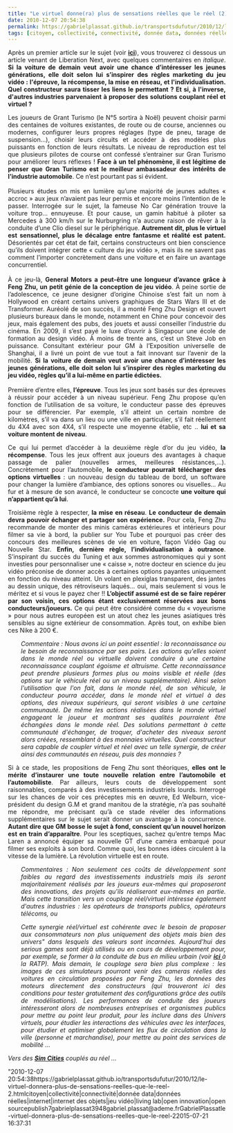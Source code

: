 ```yaml
---
title: "Le virtuel donne(ra) plus de sensations réelles que le réel (2)"
date: 2010-12-07 20:54:38
permalink: https://gabrielplassat.github.io/transportsdufutur/2010/12/le-virtuel-donnera-plus-de-sensations-reelles-que-le-reel-2.html
tags: [citoyen, collectivité, connectivité, donnée data, données réelles, internet, internet des objets, jeu vidéo, living lab, open innovation, open source]
---
```


<p style="text-align: justify">Après un premier article sur le sujet (voir <strong><a href="https://gabrielplassat.github.io/transportsdufutur/2010/01/quand-le-virtuel-donnera-plus-de-sensations-reelles-que-le-reel.html" target="_blank">ici</a></strong>), vous trouverez ci dessous un article venant de Liberation Next, avec quelques commentaires en <em>italique</em>. <strong>Si la voiture de demain veut avoir une chance d’intéresser les jeunes générations, elle doit selon lui s’inspirer des règles marketing du jeu vidéo : l'épreuve, la récompense, la mise en réseau, et l'individualisation. Quel constructeur saura tisser les liens le permettant ? Et si, à l'inverse, d'autres industries parvenaient à proposer des solutions couplant réel et virtuel ? </strong></p>   <!--more-->   <p style="text-align: justify">Les joueurs de Grant Turismo (le N°5 sortira à Noël) peuvent choisir parmi des centaines de voitures existantes, de route ou de course, anciennes ou modernes, configurer leurs propres réglages (type de pneu, tarage de suspension…), choisir leurs circuits et accéder à des modèles plus puissants en fonction de leurs résultats. Le niveau de reproduction est tel que plusieurs pilotes de course ont confessé s’entrainer sur Gran Turismo pour améliorer leurs réflexes ! <strong>Face à un tel phénomène, il est légitime de penser que Gran Turismo est le meilleur ambassadeur des intérêts de l’industrie automobile</strong>. Ce n’est pourtant pas si évident. <br /><br />Plusieurs études on mis en lumière qu’une majorité de jeunes adultes « accroc » aux jeux n’avaient pas leur permis et encore moins l’intention de le passer. Interrogée sur le sujet, la fameuse No Car génération trouve la voiture trop… ennuyeuse. Et pour cause, un gamin habitué à piloter sa Mercedes à 300 km/h sur le Nurburgring n’a aucune raison de rêver à la conduite d’une Clio diesel sur le périphérique. <strong>Autrement dit, plus le virtuel est sensationnel, plus le décalage entre fantasme et réalité est patent.</strong> Désorientés par cet état de fait, certains constructeurs ont bien conscience qu’ils doivent intégrer cette « culture du jeu vidéo », mais ils ne savent pas comment l’importer concrètement dans une voiture et en faire un avantage concurrentiel. <br /><br />À ce jeu-là, <strong>General Motors a peut-être une longueur d’avance grâce à Feng Zhu, un petit génie de la conception de jeu vidéo</strong>. À peine sortie de l’adolescence, ce jeune designer d’origine Chinoise s’est fait un nom à Hollywood en créant certains univers graphiques de Stars Wars III et de Transformer. Auréolé de son succès, il a monté Feng Zhu Design et ouvert plusieurs bureaux dans le monde, notamment en Chine pour concevoir des jeux, mais également des pubs, des jouets et aussi conseiller l’industrie du cinéma. En 2009, il s’est payé le luxe d’ouvrir à Singapour une école de formation au design vidéo. À moins de trente ans, c’est un Steve Job en puissance. Consultant extérieur pour GM à l’Exposition universelle de Shanghai, il a livré un point de vue tout a fait innovant sur l’avenir de la mobilité. <strong>Si la voiture de demain veut avoir une chance d’intéresser les jeunes générations, elle doit selon lui s’inspirer des règles marketing du jeu vidéo, règles qu’il a lui-même en partie édictées. </strong><br /><br />Première d’entre elles, <strong>l’épreuve</strong>. Tous les jeux sont basés sur des épreuves à réussir pour accéder à un niveau supérieur. Feng Zhu propose qu’en fonction de l’utilisation de sa voiture, le conducteur passe des épreuves pour se différencier. Par exemple, s’il atteint un certain nombre de kilomètres, s’il va dans un lieu ou une ville en particulier, s’il fait réellement du 4X4 avec son 4X4, s’il respecte une moyenne établie, etc .. <strong>lui et sa voiture montent de niveau</strong>.</p> <p style="text-align: justify">Ce qui lui permet d’accéder à la deuxième règle d’or du jeu vidéo, <strong>la récompense</strong>. Tous les jeux offrent aux joueurs des avantages à chaque passage de palier (nouvelles armes, meilleures résistances,…). Concrètement pour l’automobile, <strong>le conducteur pourrait télécharger des options virtuelles </strong>: un nouveau design du tableau de bord, un software pour changer la lumière d’ambiance, des options sonores ou visuelles… Au fur et à mesure de son avancé, le conducteur se concocte <strong>une voiture qui n’appartient qu’à lui</strong>.</p> <p style="text-align: justify">Troisième règle à respecter,<strong> la mise en réseau</strong>. <strong>Le conducteur de demain devra pouvoir échanger et partager son expérience.</strong> Pour cela, Feng Zhu recommande de monter des minis caméras extérieures et intérieurs pour filmer sa vie à bord, la publier sur You Tube et pourquoi pas créer des concours des meilleures scènes de vie en voiture, façon Vidéo Gag ou Nouvelle Star. <strong>Enfin, dernière règle, l’individualisation à outrance</strong>. S’inspirant du succès du Tuning et aux sommes astronomiques qui y sont investies pour personnaliser une « caisse », notre docteur en science du jeu vidéo préconise de donner accès à certaines options payantes uniquement en fonction du niveau atteint. Un volant en plexiglas transparent, des jantes au dessin unique, des rétroviseurs laqués… oui, mais seulement si vous le méritez et si vous le payez cher !! <strong>L’objectif assumé est de se faire repérer par son voisin, ces options étant exclusivement réservées aux bons conducteurs/joueurs.</strong> Ce qui peut être considéré comme du « voyeurisme » pour nous autres européen est un atout chez les jeunes asiatiques très sensibles au signe extérieur de consommation. Après tout, on exhibe bien ces Nike à 200 €.<br /><em></em></p> <p style="text-align: justify;padding-left: 30px"><em>Commentaire : Nous avons ici un point essentiel : la reconnaissance ou le besoin de reconnaissance par ses pairs. Les actions qu'elles soient dans le monde réel ou virtuelle doivent conduire à une certaine reconnaissance couplant égoisme et altruisme. Cette reconnaissance peut prendre plusieurs formes plus ou moins visible et réelle (des options sur le véhicule réel ou un niveau supplémentaire). Ainsi selon l'utilisation que l'on fait, dans le monde réel, de son véhicule, le conducteur pourra accéder, dans le monde réel et virtuel à des options, des niveaux supérieurs, qui seront visibles à une certaine communauté. De même les actions réalisées dans le monde virtuel engageant le joueur et montrant ses qualités pourraient être échangées dans le monde réel. Des solutions permettant à cette communauté d'échanger, de troquer, d'acheter des niveaux seront alors créées, ressemblant à des monnaies virtuelles. Quel constructeur sera capable de coupler virtuel et réel avec un telle synergie, de créer ainsi des communautés en réseau, puis des monnaies ?</em></p> <p style="text-align: justify">Si à ce stade, les propositions de Feng Zhu sont théoriques, <strong>elles ont le mérite d’instaurer une toute nouvelle relation entre l’automobile et l’automobiliste</strong>. Par ailleurs, leurs couts de développement sont raisonnables, comparés à des investissements industriels lourds. Interrogé sur les chances de voir ces préceptes mis en œuvre, Ed Welburn, vice-président du design G.M et grand manitou de la stratégie, n’a pas souhaité me répondre, me précisant qu’à ce stade révéler des informations supplémentaires sur le sujet serait donner un avantage à la concurrence. <strong>Autant dire que GM bosse le sujet à fond, conscient qu’un nouvel horizon est en train d’apparaître</strong>. Pour les sceptiques, sachez qu’entre temps Mac Laren a annoncé équiper sa nouvelle GT d’une caméra embarqué pour filmer ses exploits à son bord. Comme quoi, les bonnes idées circulent à la vitesse de la lumière. La révolution virtuelle est en route.</p> <p style="text-align: justify;padding-left: 30px"><em>Commentaires : Non seulement ces coûts de développement sont faibles au regard des investissements industriels mais ils seront majoritairement réalisés par les joueurs eux-mêmes qui proposeront des innovations, des projets qu'ils réaliseront eux-mêmes en partie. Mais cette transition vers un couplage réel/virtuel intéresse également d'autres industries : les opérateurs de transports publics, opérateurs télécoms, ou </em></p> <p style="text-align: justify;padding-left: 30px"><em>Cette synergie réel/virtuel est cohérente avec le besoin de proposer aux consommateurs non plus uniquement des objets mais bien des univers" dans lesquels des valeurs sont incarnées. Aujourd'hui des serious games sont déjà utilisés ou en cours de développement pour, par exemple, se former à la conduite de bus en milieu urbain (voir <strong><a href=""http://www.serious-game.fr/wordpress/index.php/422/bus-training-game-c%E2%80%99est-du-lourd/"" target=""_blank"">ici </a></strong>à la RATP). Mais demain, le couplage sera bien plus complexe : les images de ces simulateurs pourront venir des cameras réelles des voitures en circulation proposées par Feng Zhu, les données des moteurs directement des constructeurs (qui trouveront ici des conditions pour tester gratuitement des configurations grâce des outils de modélisations). Les performances de conduite des joueurs intéresseront alors de nombreuses entreprises et organismes publics pour mettre au point leur produit, pour les inclure dans des Univers virtuels, pour étudier les interactions des véhicules avec les interfaces, pour étudier et optimiser globalement les flux de circulation dans la ville (personne et marchandise), pour mettre au point des services de mobilité ... </em></p> <p style=""text-align: justifypadding-left: 30px""><em>Vers des <strong><a href="https://gabrielplassat.github.io/transportsdufutur/2010/08/et-si-les-mobilites-de-demain-etaient-pensees-a-travers-le-jeu.html"" target=""_blank"">Sim Cities</a></strong> couplés au réel ...</em></p>"2010-12-07 20:54:38https://gabrielplassat.github.io/transportsdufutur/2010/12/le-virtuel-donnera-plus-de-sensations-reelles-que-le-reel-2.htmlcitoyen|collectivité|connectivité|donnée data|données réelles|internet|internet des objets|jeu vidéo|living lab|open innovation|open sourcepublish7gabrielplassat3948gabriel.plassat@ademe.frGabrielPlassatle-virtuel-donnera-plus-de-sensations-reelles-que-le-reel-22015-07-21 16:37:31
